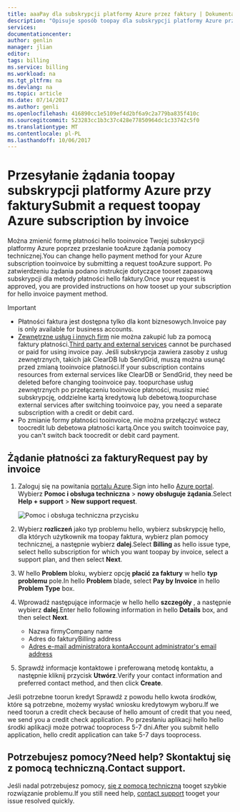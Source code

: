 ```yaml
---
title: aaaPay dla subskrypcji platformy Azure przez faktury | Dokumentacja firmy Microsoft
description: "Opisuje sposób toopay dla subskrypcji platformy Azure przez faktury"
services: 
documentationcenter: 
author: genlin
manager: jlian
editor: 
tags: billing
ms.service: billing
ms.workload: na
ms.tgt_pltfrm: na
ms.devlang: na
ms.topic: article
ms.date: 07/14/2017
ms.author: genli
ms.openlocfilehash: 416890cc1e5109ef4d2bf6a9c2a779ba835f410c
ms.sourcegitcommit: 523283cc1b3c37c428e77850964dc1c33742c5f0
ms.translationtype: MT
ms.contentlocale: pl-PL
ms.lasthandoff: 10/06/2017
---
```

# <a name="submit-a-request-toopay-azure-subscription-by-invoice"></a><span data-ttu-id="d2717-103">Przesyłanie żądania toopay subskrypcji platformy Azure przy faktury</span><span class="sxs-lookup"><span data-stu-id="d2717-103">Submit a request toopay Azure subscription by invoice</span></span>

<span data-ttu-id="d2717-104">Można zmienić formę płatności hello tooinvoice Twojej subskrypcji platformy Azure poprzez przesłanie tooAzure żądania pomocy technicznej.</span><span class="sxs-lookup"><span data-stu-id="d2717-104">You can change hello payment method for your Azure subscription tooinvoice by submitting a request tooAzure support.</span></span> <span data-ttu-id="d2717-105">Po zatwierdzeniu żądania podano instrukcje dotyczące tooset zapasową subskrypcji dla metody płatności hello faktury.</span><span class="sxs-lookup"><span data-stu-id="d2717-105">Once your request is approved, you are provided instructions on how tooset up your subscription for hello invoice payment method.</span></span>

> [!IMPORTANT]
> * <span data-ttu-id="d2717-106">Płatności faktura jest dostępna tylko dla kont biznesowych.</span><span class="sxs-lookup"><span data-stu-id="d2717-106">Invoice pay is only available for business accounts.</span></span>
> * <span data-ttu-id="d2717-107">[Zewnętrzne usług i innych firm](billing-understand-your-azure-marketplace-charges.md) nie można zakupić lub za pomocą faktury płatności.</span><span class="sxs-lookup"><span data-stu-id="d2717-107">[Third party and external services](billing-understand-your-azure-marketplace-charges.md) cannot be purchased or paid for using invoice pay.</span></span> <span data-ttu-id="d2717-108">Jeśli subskrypcja zawiera zasoby z usług zewnętrznych, takich jak ClearDB lub SendGrid, muszą można usunąć przed zmianą tooinvoice płatności.</span><span class="sxs-lookup"><span data-stu-id="d2717-108">If your subscription contains resources from external services like ClearDB or SendGrid, they need be deleted before changing tooinvoice pay.</span></span> <span data-ttu-id="d2717-109">toopurchase usług zewnętrznych po przełączeniu tooinvoice płatności, musisz mieć subskrypcję, oddzielne kartą kredytową lub debetową.</span><span class="sxs-lookup"><span data-stu-id="d2717-109">toopurchase external services after switching tooinvoice pay, you need a separate subscription with a credit or debit card.</span></span>
> * <span data-ttu-id="d2717-110">Po zmianie formy płatności tooinvoice, nie można przełączyć wstecz toocredit lub debetowa płatności kartą.</span><span class="sxs-lookup"><span data-stu-id="d2717-110">Once you switch tooinvoice pay, you can't switch back toocredit or debit card payment.</span></span>

## <a name="request-pay-by-invoice"></a><span data-ttu-id="d2717-111">Żądanie płatności za faktury</span><span class="sxs-lookup"><span data-stu-id="d2717-111">Request pay by invoice</span></span>

1. <span data-ttu-id="d2717-112">Zaloguj się na powitania [portalu Azure](https://portal.azure.com/).</span><span class="sxs-lookup"><span data-stu-id="d2717-112">Sign into hello [Azure portal](https://portal.azure.com/).</span></span> <span data-ttu-id="d2717-113">Wybierz **Pomoc i obsługa techniczna** > **nowy obsługuje żądania**.</span><span class="sxs-lookup"><span data-stu-id="d2717-113">Select **Help + support** > **New support request**.</span></span>

    ![Pomoc i obsługa techniczna przycisku](./media/billing-how-to-pay-by-invoice/helpandsupport.png)
1. <span data-ttu-id="d2717-115">Wybierz **rozliczeń** jako typ problemu hello, wybierz subskrypcję hello, dla których użytkownik ma toopay faktura, wybierz plan pomocy technicznej, a następnie wybierz **dalej**.</span><span class="sxs-lookup"><span data-stu-id="d2717-115">Select **Billing** as hello issue type, select hello subscription for which you want toopay by invoice, select a support plan, and then select **Next**.</span></span>
1. <span data-ttu-id="d2717-116">W hello **Problem** bloku, wybierz opcję **płacić za faktury** w hello **typ problemu** pole.</span><span class="sxs-lookup"><span data-stu-id="d2717-116">In hello **Problem** blade, select **Pay by Invoice** in hello **Problem Type** box.</span></span>
1. <span data-ttu-id="d2717-117">Wprowadź następujące informacje w hello hello **szczegóły** , a następnie wybierz **dalej**.</span><span class="sxs-lookup"><span data-stu-id="d2717-117">Enter hello following information in hello **Details** box, and then select **Next**.</span></span>

    * <span data-ttu-id="d2717-118">Nazwa firmy</span><span class="sxs-lookup"><span data-stu-id="d2717-118">Company name</span></span>
    * <span data-ttu-id="d2717-119">Adres do faktury</span><span class="sxs-lookup"><span data-stu-id="d2717-119">Billing address</span></span>
    * [<span data-ttu-id="d2717-120">Adres e-mail administratora konta</span><span class="sxs-lookup"><span data-stu-id="d2717-120">Account administrator's email address</span></span>](billing-add-change-azure-subscription-administrator.md#check-the-account-administrator-of-the-subscription)

1. <span data-ttu-id="d2717-121">Sprawdź informacje kontaktowe i preferowaną metodę kontaktu, a następnie kliknij przycisk **Utwórz**.</span><span class="sxs-lookup"><span data-stu-id="d2717-121">Verify your contact information and preferred contact method, and then click **Create**.</span></span>

<span data-ttu-id="d2717-122">Jeśli potrzebne toorun kredyt Sprawdź z powodu hello kwota środków, które są potrzebne, możemy wysłać wniosku kredytowym wyboru.</span><span class="sxs-lookup"><span data-stu-id="d2717-122">If we need toorun a credit check because of hello amount of credit that you need, we send you a credit check application.</span></span> <span data-ttu-id="d2717-123">Po przesłaniu aplikacji hello hello środki aplikacji może potrwać tooprocess 5-7 dni.</span><span class="sxs-lookup"><span data-stu-id="d2717-123">After you submit hello application, hello credit application can take 5-7 days tooprocess.</span></span>

## <a name="need-help-contact-support"></a><span data-ttu-id="d2717-124">Potrzebujesz pomocy?</span><span class="sxs-lookup"><span data-stu-id="d2717-124">Need help?</span></span> <span data-ttu-id="d2717-125">Skontaktuj się z pomocą techniczną.</span><span class="sxs-lookup"><span data-stu-id="d2717-125">Contact support.</span></span>

<span data-ttu-id="d2717-126">Jeśli nadal potrzebujesz pomocy, [się z pomocą techniczną](https://portal.azure.com/?#blade/Microsoft_Azure_Support/HelpAndSupportBlade) tooget szybkie rozwiązanie problemu.</span><span class="sxs-lookup"><span data-stu-id="d2717-126">If you still need help, [contact support](https://portal.azure.com/?#blade/Microsoft_Azure_Support/HelpAndSupportBlade) tooget your issue resolved quickly.</span></span>

